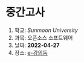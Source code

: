 # 중간고사

1. 학교: *Sunmoon University*
2. 과목: 오픈소스 소프트웨어 
3. 날짜: **2022-04-27**
4. 장소: [e-강의동](https://lms.sunmoon.ac.kr)
